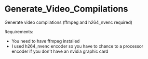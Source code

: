 # Generate_Video_Compilations
Generate video compilations (ffmpeg and h264_nvenc required)

Requirements:
- You need to have ffmpeg installed 
- I used h264_nvenc encoder so you have to chance to a processor encoder if you don't have an nvidia graphic card
